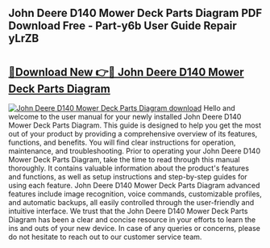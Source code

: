 ## John Deere D140 Mower Deck Parts Diagram PDF Download Free - Part-y6b User Guide Repair yLrZB

# <h2><a href="http://dfqacuu.blite.top/?on=John+Deere+D140+Mower+Deck+Parts+Diagram">🔗Download New 👉🔴 John Deere D140 Mower Deck Parts Diagram</a></h2>

[![John Deere D140 Mower Deck Parts Diagram download](https://i.imgur.com/lujVjoI.png)](http://dfqacuu.blite.top/?on=John+Deere+D140+Mower+Deck+Parts+Diagram)
Hello and welcome to the user manual for your newly installed John Deere D140 Mower Deck Parts Diagram. This guide is designed to help you get the most out of your product by providing a comprehensive overview of its features, functions, and benefits. You will find clear instructions for operation, maintenance, and troubleshooting. Prior to operating your John Deere D140 Mower Deck Parts Diagram, take the time to read through this manual thoroughly. It contains valuable information about the product's features and functions, as well as setup instructions and step-by-step guides for using each feature. John Deere D140 Mower Deck Parts Diagram advanced features include image recognition, voice commands, customizable profiles, and automatic backups, all easily controlled through the user-friendly and intuitive interface. We trust that the John Deere D140 Mower Deck Parts Diagram has been a clear and concise resource in your efforts to learn the ins and outs of your new device. In case of any queries or concerns, please do not hesitate to reach out to our customer service team.
